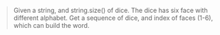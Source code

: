 > Given a string, and string.size() of dice. The dice has six face with different alphabet. 
> Get a sequence of dice, and index of faces (1-6), which can build the word.